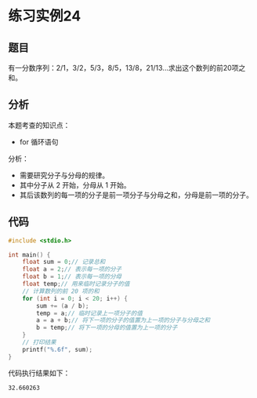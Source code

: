 # 练习实例24

## 题目

有一分数序列：2/1，3/2，5/3，8/5，13/8，21/13...求出这个数列的前20项之和。


## 分析

本题考查的知识点：
- for 循环语句

分析：
- 需要研究分子与分母的规律。
- 其中分子从 2 开始，分母从 1 开始。
- 其后该数列的每一项的分子是前一项分子与分母之和，分母是前一项的分子。


## 代码

```c
#include <stdio.h>

int main() {
    float sum = 0;// 记录总和
    float a = 2;// 表示每一项的分子
    float b = 1;// 表示每一项的分母
    float temp;// 用来临时记录分子的值
    // 计算数列的前 20 项的和
    for (int i = 0; i < 20; i++) {
        sum += (a / b);
        temp = a;// 临时记录上一项分子的值
        a = a + b;// 将下一项的分子的值置为上一项的分子与分母之和
        b = temp;// 将下一项的分母的值置为上一项的分子
    }
    // 打印结果
    printf("%.6f", sum);
}
```

代码执行结果如下：

```text
32.660263
```